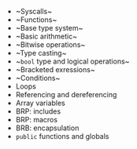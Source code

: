 - ~Syscalls~
- ~Functions~
- ~Base type system~
- ~Basic arithmetic~
- ~Bitwise operations~
- ~Type casting~
- ~`bool` type and logical operations~
- ~Bracketed exressions~
- ~Conditions~
- Loops
- Referencing and dereferencing
- Array variables
- BRP: includes
- BRP: macros
- BRB: encapsulation
- `public` functions and globals